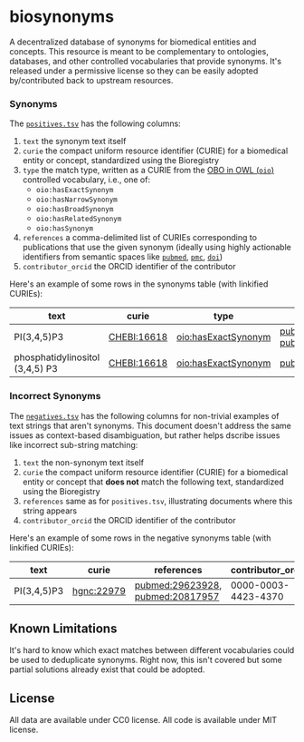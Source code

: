 # biosynonyms

A decentralized database of synonyms for biomedical entities and concepts. This
resource is meant to be complementary to ontologies, databases, and other
controlled vocabularies that provide synonyms. It's released under a permissive
license so they can be easily adopted by/contributed back to upstream resources.

### Synonyms

The [`positives.tsv`](src/biosynonyms/resources/positives.tsv) has the following
columns:

1. `text` the synonym text itself
2. `curie` the compact uniform resource identifier (CURIE) for a biomedical
   entity or concept, standardized using the Bioregistry
3. `type` the match type, written as a CURIE from
   the [OBO in OWL (`oio`)](https://bioregistry.io/oio) controlled vocabulary,
   i.e., one of:
    - `oio:hasExactSynonym`
    - `oio:hasNarrowSynonym`
    - `oio:hasBroadSynonym`
    - `oio:hasRelatedSynonym`
    - `oio:hasSynonym`
4. `references` a comma-delimited list of CURIEs corresponding to publications
   that use the given synonym (ideally using highly actionable identifiers from
   semantic spaces like [`pubmed`](https://bioregistry.io/pubmed),
   [`pmc`](https://bioregistry.io/pmc), [`doi`](https://bioregistry.io/doi))
5. `contributor_orcid` the ORCID identifier of the contributor

Here's an example of some rows in the synonyms table (with linkified CURIEs):

| text                            | curie                                             | type                                                              | references                                                                                                           | contributor_orcid   |
|---------------------------------|---------------------------------------------------|-------------------------------------------------------------------|----------------------------------------------------------------------------------------------------------------------|---------------------|
| PI(3,4,5)P3                     | [CHEBI:16618](https://bioregistry.io/CHEBI:16618) | [oio:hasExactSynonym](https://bioregistry.io/oio:hasExactSynonym) | [pubmed:29623928](https://bioregistry.io/pubmed:29623928), [pubmed:20817957](https://bioregistry.io/pubmed:20817957) | 0000-0003-4423-4370 |
| phosphatidylinositol (3,4,5) P3 | [CHEBI:16618](https://bioregistry.io/CHEBI:16618) | [oio:hasExactSynonym](https://bioregistry.io/oio:hasExactSynonym) | [pubmed:29695532](https://bioregistry.io/pubmed:29695532)                                                            | 0000-0003-4423-4370 | 

### Incorrect Synonyms

The [`negatives.tsv`](src/biosynonyms/resources/negatives.tsv) has the following
columns for non-trivial examples of text strings that aren't synonyms. This
document doesn't address the same issues as context-based disambiguation, but
rather helps dscribe issues like incorrect sub-string matching:

1. `text` the non-synonym text itself
2. `curie` the compact uniform resource identifier (CURIE) for a biomedical
   entity or concept that **does not** match the following text, standardized
   using the Bioregistry
3. `references` same as for `positives.tsv`, illustrating documents where this
   string appears
4. `contributor_orcid` the ORCID identifier of the contributor

Here's an example of some rows in the negative synonyms table (with linkified
CURIEs):

| text        | curie                                           | references                                                                                                           | contributor_orcid   |
|-------------|-------------------------------------------------|----------------------------------------------------------------------------------------------------------------------|---------------------|
| PI(3,4,5)P3 | [hgnc:22979](https://bioregistry.io/hgnc:22979) | [pubmed:29623928](https://bioregistry.io/pubmed:29623928), [pubmed:20817957](https://bioregistry.io/pubmed:20817957) | 0000-0003-4423-4370 |

## Known Limitations

It's hard to know which exact matches between different vocabularies could be
used to deduplicate synonyms. Right now, this isn't covered but some partial
solutions already exist that could be adopted.

## License

All data are available under CC0 license. All code is available under MIT
license.
